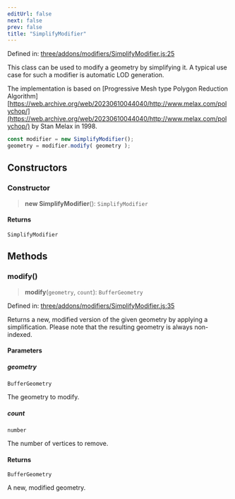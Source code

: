```yaml
---
editUrl: false
next: false
prev: false
title: "SimplifyModifier"
---
```


Defined in: [three/addons/modifiers/SimplifyModifier.js:25](https://github.com/DefinitelyMaybe/three-i18n/blob/fa57b79433d1c349ffb23a78727299c8d4190136/three/addons/modifiers/SimplifyModifier.js#L25)

This class can be used to modify a geometry by simplifying it. A typical use
case for such a modifier is automatic LOD generation.

The implementation is based on [Progressive Mesh type Polygon Reduction Algorithm][https://web.archive.org/web/20230610044040/http://www.melax.com/polychop/](https://web.archive.org/web/20230610044040/http://www.melax.com/polychop/)
by Stan Melax in 1998.

```js
const modifier = new SimplifyModifier();
geometry = modifier.modify( geometry );
```

## Constructors

### Constructor

> **new SimplifyModifier**(): `SimplifyModifier`

#### Returns

`SimplifyModifier`

## Methods

### modify()

> **modify**(`geometry`, `count`): `BufferGeometry`

Defined in: [three/addons/modifiers/SimplifyModifier.js:35](https://github.com/DefinitelyMaybe/three-i18n/blob/fa57b79433d1c349ffb23a78727299c8d4190136/three/addons/modifiers/SimplifyModifier.js#L35)

Returns a new, modified version of the given geometry by applying a simplification.
Please note that the resulting geometry is always non-indexed.

#### Parameters

##### geometry

`BufferGeometry`

The geometry to modify.

##### count

`number`

The number of vertices to remove.

#### Returns

`BufferGeometry`

A new, modified geometry.
